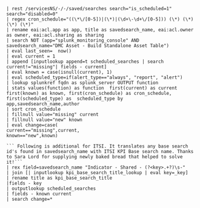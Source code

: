 ```
| rest /servicesNS/-/-/saved/searches search="is_scheduled=1" search="disabled=0"  
| regex cron_schedule="((\*\/[0-5])|(\*)|(\d+\-\d+\/[0-5])) (\*) (\*) (\*) (\*)"
| rename eai:acl.app as app, title as savedsearch_name, eai:acl.owner as owner, eai:acl.sharing as sharing
| search NOT (app="splunk_monitoring_console" AND savedsearch_name="DMC Asset - Build Standalone Asset Table")
| eval last_seen=  now()
| eval current = 1
| append [inputlookup append=t scheduled_searches | search current!="missing"| fields - current]
| eval known = case(isnull(current), 1)
| eval scheduled_type=if(alert_type=="always", "report", "alert")
| lookup splunkref fqdn as splunk_server OUTPUT function
| stats values(function) as function  first(current) as current first(known) as known, first(cron_schedule) as cron_schedule, first(scheduled_type) as  scheduled_type by app,savedsearch_name,author
| sort cron_schedule
| fillnull value="missing" current
| fillnull value="new" known
| eval change=case(
current=="missing",current,
known=="new",known)

``` Following is additional for ITSI. It translates any base search id's found in savedsearch_name with ITSI KPI Base search name. Thanks to Sara Lord for supplying newly baked bread that helped to solve it!```
| rex field=savedsearch_name "Indicator - Shared - (?<key>.+?)\s-"
| join [| inputlookup kpi_base_search_title_lookup | eval key=_key]
| rename title as kpi_base_search_title
|fields - key
| outputlookup scheduled_searches
| fields - known current
| search change=*
```
